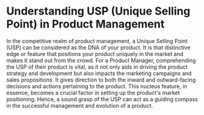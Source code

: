 # Understanding USP (Unique Selling Point) in Product Management

In the competitive realm of product management, a Unique Selling Point (USP) can be considered as the DNA of your product. It is that distinctive edge or feature that positions your product uniquely in the market and makes it stand out from the crowd. For a Product Manager, comprehending the USP of their product is vital, as it not only aids in driving the product strategy and development but also impacts the marketing campaigns and sales propositions. It gives direction to both the inward and outward-facing decisions and actions pertaining to the product. This nucleus feature, in essence, becomes a crucial factor in setting up the product's market positioning. Hence, a sound grasp of the USP can act as a guiding compass in the successful management and evolution of a product.